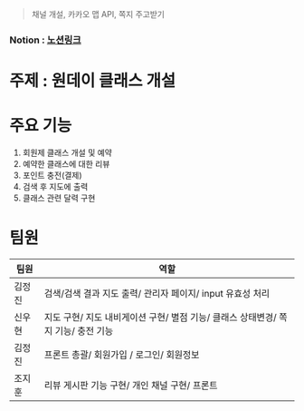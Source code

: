 > 채널 개설, 카카오 맵 API, 쪽지 주고받기

### Notion : [노션링크](https://cedar-echinacea-afc.notion.site/4-Spring-2-2366786eba4b49409a93a8345bcffdeb)

# 주제 : 원데이 클래스 개설

# 주요 기능 
1. 회원제 클래스 개설 및 예약
2. 예약한 클래스에 대한 리뷰 
3. 포인트 충전(결제)
4. 검색 후 지도에 출력
5. 클래스 관련 달력 구현

# 팀원

팀원 | 역할 |
--- | --- |
김정진 | 검색/검색 결과 지도 출력/ 관리자 페이지/ input 유효성 처리 |
신우현 | 지도 구현/ 지도 내비게이션 구현/ 별점 기능/ 클래스 상태변경/ 쪽지 기능/ 충전 기능 |
김정진 | 프론트 총괄/ 회원가입 / 로그인/ 회원정보 |
조지훈 | 리뷰 게시판 기능 구현/ 개인 채널 구현/ 프론트 |

